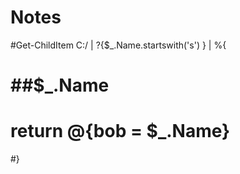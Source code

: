 # Notes


#Get-ChildItem C:/ | ?{$_.Name.startswith('s') } | %{
#	##$_.Name
#	return @{bob = $_.Name}
#}
